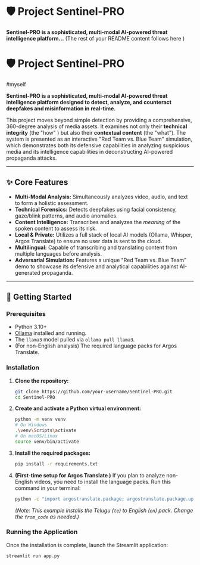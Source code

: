 

# 🛡️ Project Sentinel-PRO

**Sentinel-PRO is a sophisticated, multi-modal AI-powered threat intelligence platform...**
(The rest of your README content follows here )

# 🛡️ Project Sentinel-PRO

#myself

**Sentinel-PRO is a sophisticated, multi-modal AI-powered threat intelligence platform designed to detect, analyze, and counteract deepfakes and misinformation in real-time.**

This project moves beyond simple detection by providing a comprehensive, 360-degree analysis of media assets. It examines not only their **technical integrity** (the "how" ) but also their **contextual content** (the "what"). The system is presented as an interactive "Red Team vs. Blue Team" simulation, which demonstrates both its defensive capabilities in analyzing suspicious media and its intelligence capabilities in deconstructing AI-powered propaganda attacks.

---

## ✨ Core Features

- **Multi-Modal Analysis:** Simultaneously analyzes video, audio, and text to form a holistic assessment.
- **Technical Forensics:** Detects deepfakes using facial consistency, gaze/blink patterns, and audio anomalies.
- **Content Intelligence:** Transcribes and analyzes the _meaning_ of the spoken content to assess its risk.
- **Local & Private:** Utilizes a full stack of local AI models (Ollama, Whisper, Argos Translate) to ensure no user data is sent to the cloud.
- **Multilingual:** Capable of transcribing and translating content from multiple languages before analysis.
- **Adversarial Simulation:** Features a unique "Red Team vs. Blue Team" demo to showcase its defensive and analytical capabilities against AI-generated propaganda.

---

## 🚀 Getting Started

### Prerequisites

- Python 3.10+
- [Ollama](https://ollama.com/) installed and running.
- The `llama3` model pulled via `ollama pull llama3`.
- (For non-English analysis) The required language packs for Argos Translate.

### Installation

1. **Clone the repository:**

   ```bash
   git clone https://github.com/your-username/Sentinel-PRO.git
   cd Sentinel-PRO
   ```

2. **Create and activate a Python virtual environment:**

   ```bash
   python -m venv venv
   # On Windows
   .\venv\Scripts\activate
   # On macOS/Linux
   source venv/bin/activate
   ```

3. **Install the required packages:**

   ```bash
   pip install -r requirements.txt
   ```

4. **(First-time setup for Argos Translate )** If you plan to analyze non-English videos, you need to install the language packs. Run this command in your terminal:

   ```bash
   python -c "import argostranslate.package; argostranslate.package.update_package_index(); available_packages = argostranslate.package.get_available_packages(); package_to_install = next(filter(lambda x: x.from_code == 'te' and x.to_code == 'en', available_packages)); package_to_install.install()"
   ```

   _(Note: This example installs the Telugu (`te`) to English (`en`) pack. Change the `from_code` as needed.)_

### Running the Application

Once the installation is complete, launch the Streamlit application:

```bash
streamlit run app.py
```
